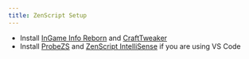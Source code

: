 ```yaml
---
title: ZenScript Setup
---
```


- Install [InGame Info Reborn](https://www.curseforge.com/minecraft/mc-mods/ingame-info-reborn) and [CraftTweaker](https://www.curseforge.com/minecraft/mc-mods/crafttweaker)
- Install [ProbeZS](https://github.com/friendlyhj/ProbeZS) and [ZenScript IntelliSense](https://marketplace.visualstudio.com/items?itemName=raylras.zenscript-intelli-sense) if you are using VS Code
